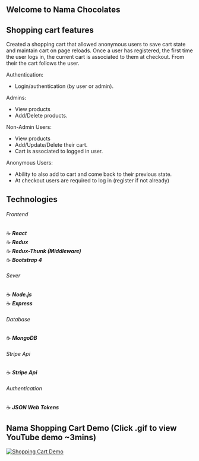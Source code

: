 ## Welcome to Nama Chocolates

## Shopping cart features

Created a shopping cart that allowed anonymous users to save cart state and maintain cart on page reloads.
Once a user has registered, the first time the user logs in, the current cart is associated to them at checkout.
From their the cart follows the user.

Authentication:
- Login/authentication (by user or admin).

Admins:
- View products
- Add/Delete products.

Non-Admin Users:
- View products
- Add/Update/Delete their cart.
- Cart is associated to logged in user.

Anonymous Users:
- Ability to also add to cart and come back to their previous state.
- At checkout users are required to log in (register if not already)

## Technologies

###### Frontend

:coffee: **_React_**
<br>
:coffee: **_Redux_**
<br>
:coffee: **_Redux-Thunk (Middleware)_**
<br>
:coffee: **_Bootstrap 4_**

###### Sever

:coffee: **_Node.js_**
<br>
:coffee: **_Express_**

###### Database

:coffee: **_MongoDB_**

###### Stripe Api

:coffee: **_Stripe Api_**

###### Authentication
:coffee: **_JSON Web Tokens_**

## Nama Shopping Cart Demo (Click .gif to view YouTube demo ~3mins)

<a href="https://youtu.be/BZs19k3MByI"><img src="https://i.imgflip.com/2rdrhh.gif" title="Shopping Cart Demo"/></a>







